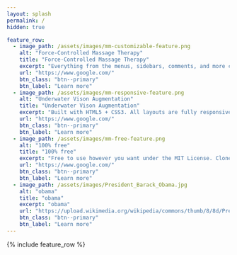 ```yaml
---
layout: splash
permalink: /
hidden: true

feature_row:
  - image_path: /assets/images/mm-customizable-feature.png
    alt: "Force-Controlled Massage Therapy"
    title: "Force-Controlled Massage Therapy"
    excerpt: "Everything from the menus, sidebars, comments, and more can be configured or set with YAML Front Matter."
    url: "https://www.google.com/"
    btn_class: "btn--primary"
    btn_label: "Learn more"
  - image_path: /assets/images/mm-responsive-feature.png
    alt: "Underwater Vison Augmentation"
    title: "Underwater Vison Augmentation"
    excerpt: "Built with HTML5 + CSS3. All layouts are fully responsive with helpers to augment your content."
    url: "https://www.google.com/"
    btn_class: "btn--primary"
    btn_label: "Learn more"
  - image_path: /assets/images/mm-free-feature.png
    alt: "100% free"
    title: "100% free"
    excerpt: "Free to use however you want under the MIT License. Clone it, fork it, customize it... whatever!"
    url: "https://www.google.com/"
    btn_class: "btn--primary"
    btn_label: "Learn more"
  - image_path: /assets/images/President_Barack_Obama.jpg
    alt: "obama"
    title: "obama"
    excerpt: "obama"
    url: "https://upload.wikimedia.org/wikipedia/commons/thumb/8/8d/President_Barack_Obama.jpg/960px-President_Barack_Obama.jpg"
    btn_class: "btn--primary"
    btn_label: "Learn more"       
---
```


{% include feature_row %}
